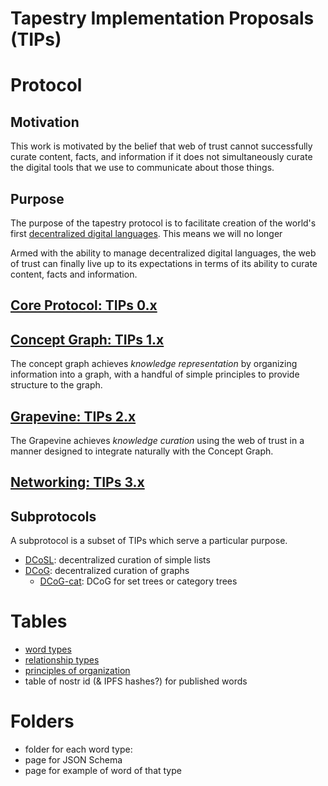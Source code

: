 Tapestry Implementation Proposals (TIPs)
=====

# Protocol

## Motivation

This work is motivated by the belief that web of trust cannot successfully curate content, facts, and information if it does not simultaneously curate the digital tools that we use to communicate about those things. 

## Purpose

The purpose of the tapestry protocol is to facilitate creation of the world's first [decentralized digital languages](https://github.com/wds4/tapestry-protocol/blob/main/glossary/decentralizedLanguage.md). This means we will no longer

Armed with the ability to manage decentralized digital languages, the web of trust can finally live up to its expectations in terms of its ability to curate content, facts and information.

## [Core Protocol: TIPs 0.x](core-protocol)

## [Concept Graph: TIPs 1.x](concept-graph)

The concept graph achieves *knowledge representation* by organizing information into a graph, with a handful of simple principles to provide structure to the graph.

## [Grapevine: TIPs 2.x](grapevine)

The Grapevine achieves *knowledge curation* using the web of trust in a manner designed to integrate naturally with the Concept Graph.

## [Networking: TIPs 3.x](networking)

## Subprotocols

A subprotocol is a subset of TIPs which serve a particular purpose.

- [DCoSL](subprotocols/DCoSL.md): decentralized curation of simple lists
- [DCoG](subprotocols/DCoG.md): decentralized curation of graphs
  - [DCoG-cat](subprotocols/DCoG-cat.md): DCoG for set trees or category trees

# Tables

- [word types](tables/wordTypes.md)
- [relationship types](tables/relationshipTypes.md)
- [principles of organization](tables/principlesOfOrganization.md)
- table of nostr id (& IPFS hashes?) for published words

# Folders
- folder for each word type: 
- page for JSON Schema 
- page for example of word of that type



